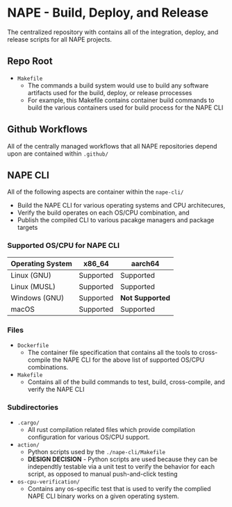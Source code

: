 # NAPE - Build, Deploy, and Release

The centralized repository with contains all of the integration, deploy, and release scripts for all NAPE projects.

## Repo Root

- ```Makefile```
  - The commands a build system would use to build any software artifacts used for the build, deploy, or release prrocesses
  - For example, this Makefile contains container build commands to build the various containers used for build process for the NAPE CLI

## Github Workflows

All of the centrally managed workflows that all NAPE repositories depend upon are contained within ```.github/```

## NAPE CLI

All of the following aspects are container within the ```nape-cli/```

- Build the NAPE CLI for various operating systems and CPU architecures,
- Verify the build operates on each OS/CPU combination, and
- Publish the compiled CLI to various pacakge managers and package targets

### Supported OS/CPU for NAPE CLI

| Operating System | x86_64    | aarch64           |
|------------------|-----------|-------------------|
| Linux (GNU)      | Supported | Supported         |
| Linux (MUSL)     | Supported | Supported         |
| Windows (GNU)    | Supported | **Not Supported** |
| macOS            | Supported | Supported         |

### Files

- ```Dockerfile```
  - The container file specification that contains all the tools to cross-compile the NAPE CLI for the above list of supported OS/CPU combinations.
- ```Makefile```
  - Contains all of the build commands to test, build, cross-compile, and verify the NAPE CLI

### Subdirectories

- ```.cargo/```
  - All rust compilation related files which provide compilation configuration for various OS/CPU support.
- ```action/```
  - Python scripts used by the ```./nape-cli/Makefile```
  - **DESIGN DECISION** - Python scripts are used because they can be independtly testable via a unit test to verify the behavior for each script, as opposed to manual push-and-click testing
- ```os-cpu-verification/```
  - Contains any os-specific test that is used to verify the complied NAPE CLI binary works on a given operating system.